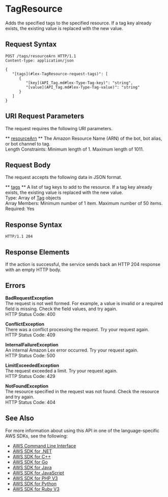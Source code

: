 # TagResource<a name="API_TagResource"></a>

Adds the specified tags to the specified resource\. If a tag key already exists, the existing value is replaced with the new value\.

## Request Syntax<a name="API_TagResource_RequestSyntax"></a>

```
POST /tags/resourceArn HTTP/1.1
Content-type: application/json

{
   "[tags](#lex-TagResource-request-tags)": [ 
      { 
         "[key](API_Tag.md#lex-Type-Tag-key)": "string",
         "[value](API_Tag.md#lex-Type-Tag-value)": "string"
      }
   ]
}
```

## URI Request Parameters<a name="API_TagResource_RequestParameters"></a>

The request requires the following URI parameters\.

 ** [resourceArn](#API_TagResource_RequestSyntax) **   <a name="lex-TagResource-request-resourceArn"></a>
The Amazon Resource Name \(ARN\) of the bot, bot alias, or bot channel to tag\.  
Length Constraints: Minimum length of 1\. Maximum length of 1011\.

## Request Body<a name="API_TagResource_RequestBody"></a>

The request accepts the following data in JSON format\.

 ** [tags](#API_TagResource_RequestSyntax) **   <a name="lex-TagResource-request-tags"></a>
A list of tag keys to add to the resource\. If a tag key already exists, the existing value is replaced with the new value\.  
Type: Array of [Tag](API_Tag.md) objects  
Array Members: Minimum number of 1 item\. Maximum number of 50 items\.  
Required: Yes

## Response Syntax<a name="API_TagResource_ResponseSyntax"></a>

```
HTTP/1.1 204
```

## Response Elements<a name="API_TagResource_ResponseElements"></a>

If the action is successful, the service sends back an HTTP 204 response with an empty HTTP body\.

## Errors<a name="API_TagResource_Errors"></a>

 **BadRequestException**   
The request is not well formed\. For example, a value is invalid or a required field is missing\. Check the field values, and try again\.  
HTTP Status Code: 400

 **ConflictException**   
 There was a conflict processing the request\. Try your request again\.   
HTTP Status Code: 409

 **InternalFailureException**   
An internal Amazon Lex error occurred\. Try your request again\.  
HTTP Status Code: 500

 **LimitExceededException**   
The request exceeded a limit\. Try your request again\.  
HTTP Status Code: 429

 **NotFoundException**   
The resource specified in the request was not found\. Check the resource and try again\.  
HTTP Status Code: 404

## See Also<a name="API_TagResource_SeeAlso"></a>

For more information about using this API in one of the language\-specific AWS SDKs, see the following:
+  [AWS Command Line Interface](https://docs.aws.amazon.com/goto/aws-cli/lex-models-2017-04-19/TagResource) 
+  [AWS SDK for \.NET](https://docs.aws.amazon.com/goto/DotNetSDKV3/lex-models-2017-04-19/TagResource) 
+  [AWS SDK for C\+\+](https://docs.aws.amazon.com/goto/SdkForCpp/lex-models-2017-04-19/TagResource) 
+  [AWS SDK for Go](https://docs.aws.amazon.com/goto/SdkForGoV1/lex-models-2017-04-19/TagResource) 
+  [AWS SDK for Java](https://docs.aws.amazon.com/goto/SdkForJava/lex-models-2017-04-19/TagResource) 
+  [AWS SDK for JavaScript](https://docs.aws.amazon.com/goto/AWSJavaScriptSDK/lex-models-2017-04-19/TagResource) 
+  [AWS SDK for PHP V3](https://docs.aws.amazon.com/goto/SdkForPHPV3/lex-models-2017-04-19/TagResource) 
+  [AWS SDK for Python](https://docs.aws.amazon.com/goto/boto3/lex-models-2017-04-19/TagResource) 
+  [AWS SDK for Ruby V3](https://docs.aws.amazon.com/goto/SdkForRubyV3/lex-models-2017-04-19/TagResource) 
